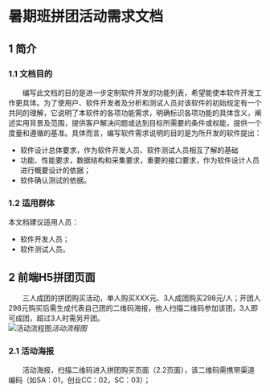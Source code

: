 # 暑期班拼团活动需求文档

## 1 简介
### 1.1 文档目的
　　编写此文档的目的是进一步定制软件开发的功能列表，希望能使本软件开发工作更具体。为了使用户、软件开发者及分析和测试人员对该软件的初始规定有一个共同的理解，它说明了本软件的各项功能需求，明确标识各项功能的具体含义，阐述实用背景及范围，提供客户解决问题或达到目标所需要的条件或权能，提供一个度量和遵循的基准。具体而言，编写软件需求说明的目的是为所开发的软件提出：

* 软件设计总体要求，作为软件开发人员、软件测试人员相互了解的基础
* 功能、性能要求，数据结构和采集要求，重要的接口要求，作为软件设计人员进行概要设计的依据；
* 软件确认测试的依据。

### 1.2 适用群体
本文档建议适用人员：
* 软件开发人员；
* 软件测试人员。

## 2 前端H5拼团页面

&emsp;&emsp;三人成团的拼团购买活动，单人购买XXX元、3人成团购买298元/人；开团人298元购买后需生成代表自己团的二维码海报，他人扫描二维码参加该团，3人即可成团，超过3人时需另开团。</br>
![活动流程图]()*活动流程图*

### 2.1 活动海报
&emsp;&emsp;活动海报，扫描二维码进入拼团购买页面（2.2页面），该二维码需携带渠道编码（如SA：01，创业CC：02，SC：03）；
